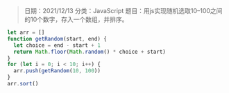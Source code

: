 > 日期：2021/12/13
分类：JavaScript
题目：用js实现随机选取10–100之间的10个数字，存入一个数组，并排序。

```JavaScript
let arr = []
function getRandom(start, end) {
  let choice = end - start + 1
  return Math.floor(Math.random() * choice + start)
}
for (let i = 0; i < 10; i++) {
  arr.push(getRandom(10, 100))
}
arr.sort()

```

